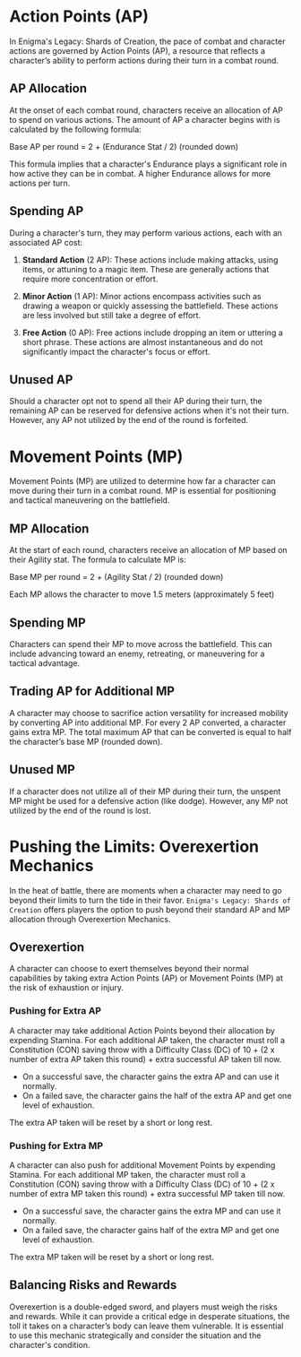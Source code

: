 # Action Points (AP)

In Enigma's Legacy: Shards of Creation, the pace of combat and character actions are governed by Action Points (AP), a resource that reflects a character’s ability to perform actions during their turn in a combat round.

## AP Allocation

At the onset of each combat round, characters receive an allocation of AP to spend on various actions. The amount of AP a character begins with is calculated by the following formula:

Base AP per round = 2 + (Endurance Stat / 2) (rounded down)

This formula implies that a character's Endurance plays a significant role in how active they can be in combat. A higher Endurance allows for more actions per turn.

## Spending AP

During a character's turn, they may perform various actions, each with an associated AP cost:

1. **Standard Action** (2 AP): These actions include making attacks, using items, or attuning to a magic item. These are generally actions that require more concentration or effort.
    
2. **Minor Action** (1 AP): Minor actions encompass activities such as drawing a weapon or quickly assessing the battlefield. These actions are less involved but still take a degree of effort.
    
3. **Free Action** (0 AP): Free actions include dropping an item or uttering a short phrase. These actions are almost instantaneous and do not significantly impact the character's focus or effort.
    

## Unused AP

Should a character opt not to spend all their AP during their turn, the remaining AP can be reserved for defensive actions when it's not their turn. However, any AP not utilized by the end of the round is forfeited.

# Movement Points (MP)

Movement Points (MP) are utilized to determine how far a character can move during their turn in a combat round. MP is essential for positioning and tactical maneuvering on the battlefield.

## MP Allocation

At the start of each round, characters receive an allocation of MP based on their Agility stat. The formula to calculate MP is:

Base MP per round = 2 + (Agility Stat / 2) (rounded down)

Each MP allows the character to move 1.5 meters (approximately 5 feet)

## Spending MP

Characters can spend their MP to move across the battlefield. This can include advancing toward an enemy, retreating, or maneuvering for a tactical advantage.

## Trading AP for Additional MP

A character may choose to sacrifice action versatility for increased mobility by converting AP into additional MP. For every 2 AP converted, a character gains extra MP. The total maximum AP that can be converted is equal to half the character’s base MP (rounded down).

## Unused MP

If a character does not utilize all of their MP during their turn, the unspent MP might be used for a defensive action (like dodge). However, any MP not utilized by the end of the round is lost.



# Pushing the Limits: Overexertion Mechanics

In the heat of battle, there are moments when a character may need to go beyond their limits to turn the tide in their favor. `Enigma's Legacy: Shards of Creation` offers players the option to push beyond their standard AP and MP allocation through Overexertion Mechanics.

## Overexertion

A character can choose to exert themselves beyond their normal capabilities by taking extra Action Points (AP) or Movement Points (MP) at the risk of exhaustion or injury.

### Pushing for Extra AP

A character may take additional Action Points beyond their allocation by expending Stamina. For each additional AP taken, the character must roll a Constitution (CON) saving throw with a Difficulty Class (DC) of 10 + (2 x number of extra AP taken this round) + extra successful AP taken till now.

- On a successful save, the character gains the extra AP and can use it normally.
- On a failed save, the character gains the half of the extra AP and get one level of exhaustion.

The extra AP taken will be reset by a short or long rest.

### Pushing for Extra MP

A character can also push for additional Movement Points by expending Stamina. For each additional MP taken, the character must roll a Constitution (CON) saving throw with a Difficulty Class (DC) of 10 + (2 x number of extra MP taken this round) + extra successful MP taken till now.

- On a successful save, the character gains the extra MP and can use it normally.
- On a failed save, the character gains half of the extra MP and get one level of exhaustion.

The extra MP taken will be reset by a short or long rest.


## Balancing Risks and Rewards

Overexertion is a double-edged sword, and players must weigh the risks and rewards. While it can provide a critical edge in desperate situations, the toll it takes on a character’s body can leave them vulnerable. It is essential to use this mechanic strategically and consider the situation and the character's condition.
